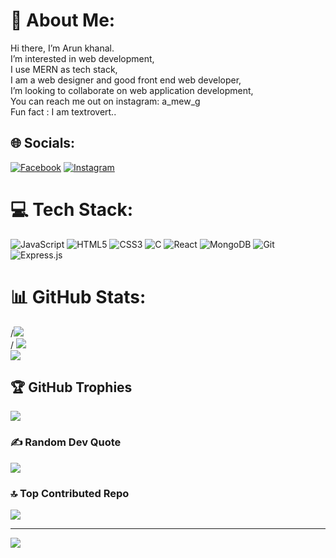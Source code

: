 # 💫 About Me:
Hi there, I’m Arun khanal.<br>I’m interested in web development,<br>I use MERN as tech stack,<br>I am a web designer and good front end web developer,<br>I’m looking to collaborate on web application development,<br>You can reach me out on instagram: a_mew_g<br>Fun fact : I am textrovert..


## 🌐 Socials:
[![Facebook](https://img.shields.io/badge/Facebook-%231877F2.svg?logo=Facebook&logoColor=white)](https://facebook.com/arunkhanal0) [![Instagram](https://img.shields.io/badge/Instagram-%23E4405F.svg?logo=Instagram&logoColor=white)](https://instagram.com/a_mew_g) 

# 💻 Tech Stack:
 ![JavaScript](https://img.shields.io/badge/javascript-%23323330.svg?style=for-the-badge&logo=javascript&logoColor=%23F7DF1E)
![HTML5](https://img.shields.io/badge/html5-%23E34F26.svg?style=for-the-badge&logo=html5&logoColor=white) ![CSS3](https://img.shields.io/badge/css3-%231572B6.svg?style=for-the-badge&logo=css3&logoColor=white) ![C](https://img.shields.io/badge/c-%2300599C.svg?style=for-the-badge&logo=c&logoColor=white) ![React](https://img.shields.io/badge/react-%2320232a.svg?style=for-the-badge&logo=react&logoColor=%2361DAFB) ![MongoDB](https://img.shields.io/badge/MongoDB-%234ea94b.svg?style=for-the-badge&logo=mongodb&logoColor=white) ![Git](https://img.shields.io/badge/git-%23F05033.svg?style=for-the-badge&logo=git&logoColor=white) ![Express.js](https://img.shields.io/badge/express.js-%23404d59.svg?style=for-the-badge&logo=express&logoColor=%2361DAFB)
# 📊 GitHub Stats:
/*![](https://github-readme-stats.vercel.app/api?username=arunislive&theme=dark&hide_border=true&include_all_commits=false&count_private=false)<br/>*/
![](https://github-readme-streak-stats.herokuapp.com/?user=arunislive&theme=dark&hide_border=true)<br/>
![](https://github-readme-stats.vercel.app/api/top-langs/?username=arunislive&theme=dark&hide_border=true&include_all_commits=false&count_private=false&layout=compact)

## 🏆 GitHub Trophies
![](https://github-profile-trophy.vercel.app/?username=arunislive&theme=radical&no-frame=true&no-bg=true&margin-w=4)

### ✍️ Random Dev Quote
![](https://quotes-github-readme.vercel.app/api?type=vetical&theme=dark)

### 🔝 Top Contributed Repo
![](https://github-contributor-stats.vercel.app/api?username=arunislive&limit=5&theme=dark&combine_all_yearly_contributions=true)

---
[![](https://visitcount.itsvg.in/api?id=arunislive&icon=0&color=0)](https://visitcount.itsvg.in)

<!-- Proudly created with GPRM ( https://gprm.itsvg.in ) -->
